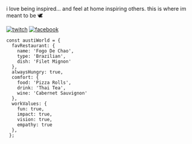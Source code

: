 i love being inspired... and feel at home inspiring others. this is where im meant to be 🕊️

[1]: https://www.twitch.tv/austinxduong
[2]: https://www.facebook.com/axduongproductions/
[3]: https://www.facebook.com/nomi.vos

[![twitch](https://user-images.githubusercontent.com/78833034/134613081-a82a4efb-7e36-48cf-93c2-a57739c45063.png)][1] [![facebook](https://user-images.githubusercontent.com/78833034/134612612-df140cc6-1162-4915-801d-a396200ddca2.png)][2]

```
const austiWorld = {
  favRestaurant: {
    name: 'Fogo De Chao',
    type: 'Brazilian',
    dish: 'Filet Mignon'
  },
  alwaysHungry: true,
  comfort: {
    food: 'Pizza Rolls', 
    drink: 'Thai Tea',
    wine: 'Cabernet Sauvignon'
  },
  workValues: {
    fun: true,
    impact: true,
    vision: true,
    empathy: true
  },
 };
```
